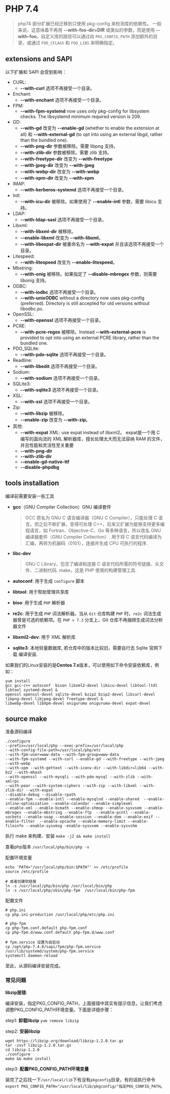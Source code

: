 # PHP 7.4

> php74 部分扩展已经迁移到只使用 pkg-config 来检测库的依赖性。
> 一般来说，这意味着不再用 **--with-foo-dir=DIR** 或类似的参数，而是使用 **--with-foo**。自定义库的路径可以通过向 `PKG_CONFIG_PATH` 添加额外的目录，或通过 `FOO_CFLAGS` 和 `FOO_LIBS` 来明确指定。

## extensions and SAPI

以下扩展和 SAPI 会受到影响：

- CURL:
  - **--with-curl** 选项不再接受一个目录。
- Enchant:
  - **--with-enchant** 选项不再接受一个目录。
- FPM:
  - **--with-fpm-systemd** now uses only pkg-config for libsystem checks. The libsystemd minimum required version is 209.
- GD:
  - **--with-gd** 改变为 **--enable-gd** (whether to enable the extension at all) 和 **--with-external-gd** (to opt into using an external libgd, rather than the bundled one).
  - **--with-png-dir** 参数被移除。需要 libpng 支持。
  - **--with-zlib-dir** 参数被移除。需要 zlib 支持。
  - **--with-freetype-dir** 改变为 **--with-freetype**
  - **--with-jpeg-dir** 改变为 **--with-jpeg**
  - **--with-webp-dir** 改变为 **--with-webp**
  - **--with-xpm-dir** 改变为 **--with-xpm**
- IMAP:
  - **--with-kerberos-systemd** 选项不再接受一个目录。
- Intl:
  - **--with-icu-dir** 被移除。如果使用了 **--enable-intl** 参数，需要 libicu 支持。
- LDAP:
  - **--with-ldap-sasl** 选项不再接受一个目录。
- Libxml:
  - **--with-libxml-dir** 被移除。
  - **--enable-libxml** 改变为 **--with-libxml**。
  - **--with-libexpat-dir** 被重命名为 **--with-expat** 并且该选项不再接受一个目录。
- Litespeed:
  - **--with-litespeed** 改变为 **--enable-litespeed**。
- Mbstring:
  - **--with-onig** 被移除。如果指定了 **--disable-mbregex** 参数，则需要 libonig 支持。
- ODBC:
  - **--with-iodbc** 选项不再接受一个目录。
  - **--with-unixODBC** without a directory now uses pkg-config (preferred). Directory is still accepted for old versions without libodbc.pc.
- OpenSSL:
  - **--with-openssl** 选项不再接受一个目录。
- PCRE:
  - **--with-pcre-regex** 被移除。Instead **--with-external-pcre** is provided to opt into using an external PCRE library, rather than the bundled one.
- PDO_SQLite:
  - **--with-pdo-sqlite** 选项不再接受一个目录。
- Readline:
  - **--with-libedit** 选项不再接受一个目录。
- Sodium:
  - **--with-sodium** 选项不再接受一个目录。
- SQLite3:
  - **--with-sqlite3** 选项不再接受一个目录。
- XSL:
  - **--with-xsl** 选项不再接受一个目录。
- Zip:
  - **--with-libzip** 被移除。
  - **--enable-zip** 改变为 **--with-zip**。
- 其他:
  - **--with-expat** XML: use expat instead of libxml2。
  expat是一个用 C 编写的面向流的 XML 解析器库，擅长处理太大而无法容纳 RAM 的文件，并且性能和灵活性至关重要
  - **--with-png-dir**
  - **--with-zlib-dir**
  - **--enable-gd-native-ttf**
  - **--disable-phpdbg**

## tools installation

编译前需要安装一些工具

- **gcc**（GNU Compiler Collection）GNU 编译套件
  > GCC 原名为 GNU C 语言编译器（GNU C Compiler），只能处理 C 语言。但之后不断扩展，变得可处理 C++，后来又扩展为能够支持更多编程语言，如 Fortran、Objective-C、Go 等多种语言，所以改名 GNU 编译器套件（GNU Compiler Collection）.
  > 用于将 C 语言代码编译为汇编，再转为机器码（0101），连接并生成 CPU 可执行的程序.
- **libc-dev**
  >GNU C Library，包含了编译和连接 C 语言代码所需的符号链接、头文件、二进制代码.
  >make，这是 PHP 使用的构建管理工具.

- **autoconf**: 用于生成 `configure` 脚本

- **libtool**: 用于帮助管理共享库

- **biso**: 用于生成 `PHP` 解析器

- **re2c**: 用于生成 `PHP` 词法解析器。当从 `Git` 仓库构建 `PHP` 时，`re2c` 词法生成器曾是可选的依赖项。在 `PHP > 7.3` 分支上，Git 仓库不再捆绑生成词法分析器文件

- **libxml2-dev**: 用于 XML 解析库

- **sqlite3**: 本地轻量数据库, 若仓库中的版本比较旧，需要自行去 Sqlite 官网下载 编译安装.

如果我们的Linux安装的是**Centos 7.x**版本，可以使用如下命令安装依赖库，例如：

```shell
yum install
gcc gcc-c++ autoconf  bison libxml2-devel libicu-devel libtool-ltdl libtool systemd-devel &
openssl openssl-devel sqlite-devel bzip2 bzip2-devel libcurl-devel libpng-devel libjpeg-devel freetype-devel &
libwebp-devel libXpm-devel oniguruma oniguruma-devel expat-devel
```

## source make

准备源码编译

```shell
./configure 
--prefix=/usr/local/php --exec-prefix=/usr/local/php 
--with-config-file-path=/usr/local/php/etc 
--with-fpm-user=www-data --with-fpm-group=www-data 
--with-fpm-systemd --with-curl --enable-gd --with-freetype --with-jpeg --with-webp 
--with-xpm --with-gettext --with-iconv-dir --with-libdir=lib64 --with-bz2 --with-mhash 
--with-openssl --with-mysqli --with-pdo-mysql --with-zlib --with-xmlrpc 
--with-pear --with-system-ciphers --with-zip --with-libxml --with-zlib-dir --with-expat 
--disable-debug --disable-rpath 
--enable-fpm --enable-intl --enable-mysqlnd --enable-shared  --enable-inline-optimization --enable-calendar --enable-simplexml 
--enable-xml --enable-bcmath --enable-shmop --enable-sysvsem --enable-mbregex --enable-mbstring --enable-ftp  --enable-pcntl --enable-sockets --enable-soap --enable-session --enable-dom --enable-exif --enable-filter  --enable-opcache --enable-memory-limit --enable-fileinfo --enable-sysvmsg -enable-sysvsem --enable-sysvshm 

```

执行 make 来构建、安装 `make -j2 && make install`

查看php版本 `/usr/local/php/bin/php -v`

配置环境变量

```shell
echo 'PATH="/usr/local/php/bin:$PATH"' >> /etc/profile
source /etc/profile

# 或者创建软链接
ln -s /usr/local/php/bin/php /usr/local/bin/php
ln -s /usr/local/php/sbin/php-fpm  /usr/local/bin/php-fpm
```

配置文件

```shell
# php.ini
cp php.ini-production /usr/local/php/etc/php.ini

# php-fpm
cp php-fpm.conf.default php-fpm.conf
cp php-fpm.d/www.conf.default php-fpm.d/www.conf

# fpm.service 设置为自启动
cp /opt/php-7.4.8/sapi/fpm/php-fpm.service /usr/lib/systemd/system/php-fpm.service
systemctl daemon-reload
```

至此，从源码编译安装完成。

### 常见问题

**libzip报错**:

编译安装，指定PKG_CONFIG_PATH，上面报错中其实有提示信息，让我们考虑调整PKG_CONFIG_PATH环境变量。下面是详细步骤：

step1: **卸载libzip** `yum remove libzip`

step2: **安装libzip**

```shell
wget https://libzip.org/download/libzip-1.2.0.tar.gz
tar -zxvf libzip-1.2.0.tar.gz
cd libzip-1.2.0
./configure
make && make install
```

step3: **配置PKG_CONFIG_PATH环境变量**

装完了之后找一下`/usr/local/lib`下有没有`pkgconfig`目录，有的话执行命令`export PKG_CONFIG_PATH="/usr/local/lib/pkgconfig/"指定PKG_CONFIG_PATH`。


